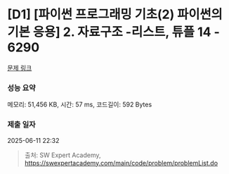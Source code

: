 # [D1] [파이썬 프로그래밍 기초(2) 파이썬의 기본 응용] 2. 자료구조 -리스트, 튜플 14 - 6290 

[문제 링크](https://swexpertacademy.com/main/code/problem/problemDetail.do?contestProbId=AWcV6cMq5KMDFAU4) 

### 성능 요약

메모리: 51,456 KB, 시간: 57 ms, 코드길이: 592 Bytes

### 제출 일자

2025-06-11 22:32



> 출처: SW Expert Academy, https://swexpertacademy.com/main/code/problem/problemList.do
